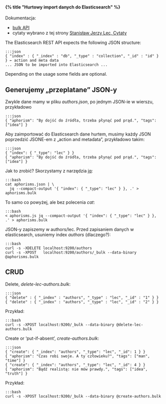 #### {% title "Hurtowy import danych do Elasticsearch" %}

Dokumentacja:

* [bulk API](http://www.elasticsearch.org/guide/en/elasticsearch/reference/current/docs-bulk.html)
* cytaty wybrano z tej strony [Stanisław Jerzy Lec, Cytaty](http://cytaty.eu/autor/stanislawjerzylec.html)

The Elasticsearch REST API expects the following JSON structure:

    :::json
    { "index" : { "_index" : "db", "_type" : "collection", "_id" : "id" } } ← action and meta data
    ... JSON to be imported into Elasticsearch ...

Depending on the usage some fields are optional.


## Generujemy „przeplatane” JSON-y

Zwykle dane mamy w pliku *authors.json*, po jednym JSON-ie w wierszu, przykładowo

    :::json
    { "aphorism": "By dojść do źródła, trzeba płynąć pod prąd.", "tags": ["idea"] }

Aby zaimportować do Elasticsearch dane hurtem, musimy każdy JSON
poprzedzić JSONE-em z „action and metadata”, przykładowo takim:

    :::json
    { "index": { "_type": "lec" } }
    { "aphorism": "By dojść do źródła, trzeba płynąć pod prąd.", "tags": ["idea"] }

Jak to zrobić? Skorzystamy z narzędzia [jq](https://github.com/stedolan/jq):

    :::bash
    cat aphorisms.json | \
      jq --compact-output '{ "index": { "_type": "lec" } }, .' > aphorisms.bulk

To samo co powyżej, ale bez polecenia *cat*:

    :::bash
    < aphorisms.js jq --compact-output '{ "index": { "_type": "lec" } }, .' > aphorisms.bulk

JSON-y zapiszemy w authors/lec. Przed zapisaniem danych w elasticsearch,
usuniemy index *authors* (dlaczego?):

    :::bash
    curl -s -XDELETE localhost:9200/authors
    curl -s -XPOST   localhost:9200/authors/_bulk --data-binary @aphorisms.bulk


## CRUD

Delete, *delete-lec-authors.bulk*:

    :::json
    { "delete" : { "_index" : "authors", "_type" : "lec", "_id" : "1" } }
    { "delete" : { "_index" : "authors", "_type" : "lec", "_id" : "2" } }

Przykład:

    :::bash
    curl -s -XPOST localhost:9200/_bulk --data-binary @delete-lec-authors.bulk

Create or ‘put-if-absent’, *create-authors.bulk*:

    :::json
    { "create": { "_index": "authors", "_type": "lec", "_id": 1 } }
    { "aphorism": "Czas robi swoje. A ty człowieku?", "tags": ["man", "time"] }
    { "create": { "_index": "authors", "_type": "lec", "_id": 4 } }
    { "aphorism": "Bądź realistą: nie mów prawdy.", "tags": ["idea", "truth"] }

Przykład:

    :::bash
    curl -s -XPOST localhost:9200/_bulk --data-binary @create-authors.bulk
